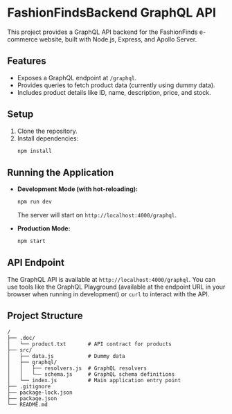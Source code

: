 # FashionFindsBackend GraphQL API

This project provides a GraphQL API backend for the FashionFinds e-commerce website, built with Node.js, Express, and Apollo Server.

## Features

*   Exposes a GraphQL endpoint at `/graphql`.
*   Provides queries to fetch product data (currently using dummy data).
*   Includes product details like ID, name, description, price, and stock.

## Setup

1.  Clone the repository.
2.  Install dependencies:
    ```bash
    npm install
    ```

## Running the Application

*   **Development Mode (with hot-reloading):**
    ```bash
    npm run dev
    ```
    The server will start on `http://localhost:4000/graphql`.

*   **Production Mode:**
    ```bash
    npm start
    ```

## API Endpoint

The GraphQL API is available at `http://localhost:4000/graphql`. You can use tools like the GraphQL Playground (available at the endpoint URL in your browser when running in development) or `curl` to interact with the API.

## Project Structure

```
/
├── .doc/
│   └── product.txt       # API contract for products
├── src/
│   ├── data.js           # Dummy data
│   ├── graphql/
│   │   ├── resolvers.js  # GraphQL resolvers
│   │   └── schema.js     # GraphQL schema definitions
│   └── index.js          # Main application entry point
├── .gitignore
├── package-lock.json
├── package.json
└── README.md
